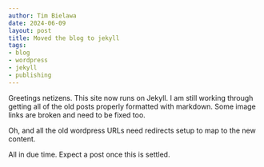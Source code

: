 ```yaml
---
author: Tim Bielawa
date: 2024-06-09
layout: post
title: Moved the blog to jekyll
tags:
- blog
- wordpress
- jekyll
- publishing
---
```


Greetings netizens. This site now runs on Jekyll. I am still working through
getting all of the old posts properly formatted with markdown. Some image links
are broken and need to be fixed too.

Oh, and all the old wordpress URLs need redirects setup to map to the new
content.

All in due time. Expect a post once this is settled.
